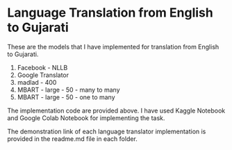 # Language Translation from English to Gujarati
These are the models that I have implemented for translation from English to Gujarati.

1. Facebook - NLLB
2. Google Translator
3. madlad - 400
4. MBART - large - 50 - many to many
5. MBART - large - 50 - one to many

The implementation code are provided above. I have used Kaggle Notebook and Google Colab Notebook for implementing the task.

The demonstration link of each language translator implementation is provided in the readme.md file in each folder.